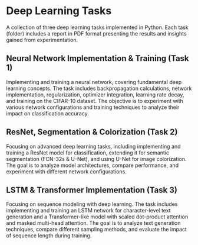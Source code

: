# Deep Learning Tasks

A collection of three deep learning tasks implemented in Python. Each task (folder) includes a report in PDF format presenting the results and insights gained from experimentation.

## Neural Network Implementation & Training (Task 1)
Implementing and training a neural network, covering fundamental deep learning concepts. The task includes backpropagation calculations, network implementation, regularization, optimizer integration, learning rate decay, and training on the CIFAR-10 dataset. The objective is to experiment with various network configurations and training techniques to analyze their impact on classification accuracy.

## ResNet, Segmentation & Colorization (Task 2)
Focusing on advanced deep learning tasks, including implementing and training a ResNet model for classification, extending it for semantic segmentation (FCN-32s & U-Net), and using U-Net for image colorization. The goal is to analyze model architectures, compare performance, and experiment with different network configurations.

## LSTM & Transformer Implementation (Task 3)
Focusing on sequence modeling with deep learning. The task includes implementing and training an LSTM network for character-level text generation and a Transformer-like model with scaled dot-product attention and masked multi-head attention. The goal is to analyze text generation techniques, compare different sampling methods, and evaluate the impact of sequence length during training.
